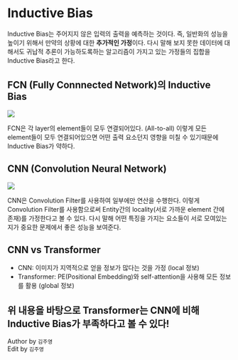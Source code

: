 # Inductive Bias

Inductive Bias는 주어지지 않은 입력의 출력을 예측하는 것이다. 즉, 일반화의 성능을 높이기 위해서 만약의 상황에 대한 **추가적인 가정**이다. 다시 말해 보지 못한 데이터에 대해서도 귀납적 추론이 가능하도록하는 알고리즘이 가지고 있는 가정들의 집합을 Inductive Bias라고 한다.

## FCN (Fully Connnected Network)의 Inductive Bias

![](imgs/01_0.png)

FCN은 각 layer의 element들이 모두 연결되어있다. (All-to-all) 이렇게 모든 element들이 모두 연결되어있으면 어떤 출력 요소던지 영향을 미칠 수 있기때문에 Inductive Bias가 약하다.

## CNN (Convolution Neural Network)

![](imgs/01_1.png)

CNN은 Convolution Filter를 사용하여 일부에만 연산을 수행한다. 이렇게 Convolution Filter를 사용함으로써 Entity간의 locality(서로 가까운 element 간에 존재)를 가정한다고 볼 수 있다. 다시 말해 어떤 특징을 가지는 요소들이 서로 모여있는지가 중요한 문제에서 좋은 성능을 보여준다.

## CNN vs Transformer

- CNN: 이미지가 지역적으로 얻을 정보가 많다는 것을 가정 (local 정보)
- Transformer: PE(Positional Embedding)와 self-attention을 사용해 모든 정보를 활용 (global 정보)

위 내용을 바탕으로 Transformer는 CNN에 비해 Inductive Bias가 부족하다고 볼 수 있다!
---

Author by `김주영`  
Edit by `김주영`